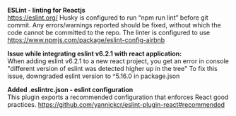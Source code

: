 **ESLint - linting for Reactjs**\
https://eslint.org/
Husky is configured to run “npm run lint” before git commit. Any errors/warnings reported should be fixed, without which the code cannot be committed to the repo. The linter is configured to use https://www.npmjs.com/package/eslint-config-airbnb

**Issue while integrating eslint v6.2.1 with react application:**\
When adding eslint v6.2.1 to a new react project, you get an error in console "different version of eslint was detected higher up in the tree"
To fix this issue, downgraded eslint version to ^5.16.0 in package.json

**Added .eslintrc.json - eslint configuration**\
This plugin exports a recommended configuration that enforces React good practices.
https://github.com/yannickcr/eslint-plugin-react#recommended

